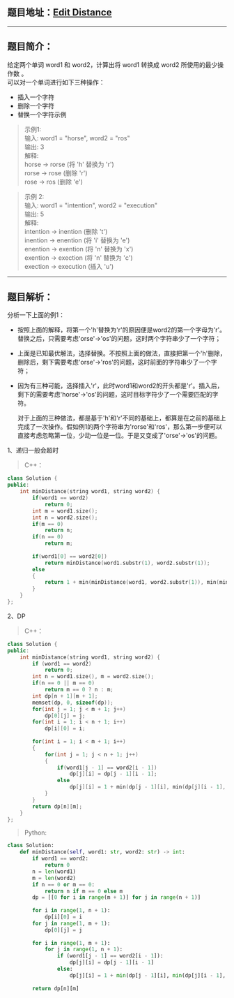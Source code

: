 ## 题目地址：[Edit Distance](https://leetcode.com/problems/edit-distance/)
---
## 题目简介：
给定两个单词 word1 和 word2，计算出将 word1 转换成 word2 所使用的最少操作数 。  
可以对一个单词进行如下三种操作：
- 插入一个字符
- 删除一个字符
- 替换一个字符示例 


> 示例1:  
> 输入: word1 = "horse", word2 = "ros"  
> 输出: 3  
> 解释:   
> horse -> rorse (将 'h' 替换为 'r')  
> rorse -> rose (删除 'r')  
> rose -> ros (删除 'e')
 
> 示例 2:  
> 输入: word1 = "intention", word2 = "execution"  
> 输出: 5  
> 解释:   
> intention -> inention (删除 't')  
> inention -> enention (将 'i' 替换为 'e')  
> enention -> exention (将 'n' 替换为 'x')  
> exention -> exection (将 'n' 替换为 'c')  
> exection -> execution (插入 'u')

---
## 题目解析：
分析一下上面的例1：

- 按照上面的解释，将第一个'h'替换为'r'的原因便是word2的第一个字母为'r'。替换之后，只需要考虑'orse'->'os'的问题，这时两个字符串少了一个字符；
- 上面是已知最优解法，选择替换。不按照上面的做法，直接把第一个'h'删除，删除后，剩下需要考虑'orse'->'ros'的问题，这时前面的字符串少了一个字符；
- 因为有三种可能，选择插入'r'，此时word1和word2的开头都是'r'。插入后，剩下的需要考虑'horse'->'os'的问题，这时目标字符少了一个需要匹配的字符。  
  
  对于上面的三种做法，都是基于'h'和'r'不同的基础上，都算是在之前的基础上完成了一次操作。假如例1的两个字符串为'rorse'和'ros'，那么第一步便可以直接考虑忽略第一位，少动一位是一位。于是又变成了'orse'->'os'的问题。

1、递归一般会超时  

>C++：

```c++
class Solution {
public:
    int minDistance(string word1, string word2) {
        if(word1 == word2) 
            return 0;
        int m = word1.size();
        int n = word2.size();
        if(m == 0)
            return n;
        if(n == 0)
            return m;
         
        if(word1[0] == word2[0])
            return minDistance(word1.substr(1), word2.substr(1));
        else
        {
            return 1 + min(minDistance(word1, word2.substr(1)), min(minDistance(word1.substr(1), word2), minDistance(word1.substr(1), word2.substr(1))));
        }
    }
};
```
2、DP

> C++：

```c++
class Solution {
public:
    int minDistance(string word1, string word2) {
        if (word1 == word2)
            return 0;
        int n = word1.size(), m = word2.size();
        if(n == 0 || m == 0)
            return m == 0 ? n : m;
        int dp[n + 1][m + 1];
        memset(dp, 0, sizeof(dp));
        for(int j = 1; j < m + 1; j++)
            dp[0][j] = j;
        for(int i = 1; i < n + 1; i++)
            dp[i][0] = i; 
        
        for(int i = 1; i < m + 1; i++)
        {
            for(int j = 1; j < n + 1; j++)
            {
                if(word1[j - 1] == word2[i - 1])
                    dp[j][i] = dp[j - 1][i - 1];
                else
                    dp[j][i] = 1 + min(dp[j - 1][i], min(dp[j][i - 1], dp[j - 1][i - 1]));
            }
        }   
        return dp[n][m];
    }
};
```
> Python:
```python
class Solution:
    def minDistance(self, word1: str, word2: str) -> int:
        if word1 == word2:
            return 0
        n = len(word1)
        m = len(word2)
        if n == 0 or m == 0:
            return n if m == 0 else m
        dp = [[0 for i in range(m + 1)] for j in range(n + 1)]
        
        for i in range(1, n + 1):
            dp[i][0] = i
        for j in range(1, m + 1):
            dp[0][j] = j
        
        for i in range(1, m + 1):
            for j in range(1, n + 1):
                if (word1[j - 1] == word2[i - 1]):
                    dp[j][i] = dp[j - 1][i - 1]
                else:
                    dp[j][i] = 1 + min(dp[j - 1][i], min(dp[j][i - 1], dp[j - 1][i - 1]))
        
        return dp[n][m]
```







